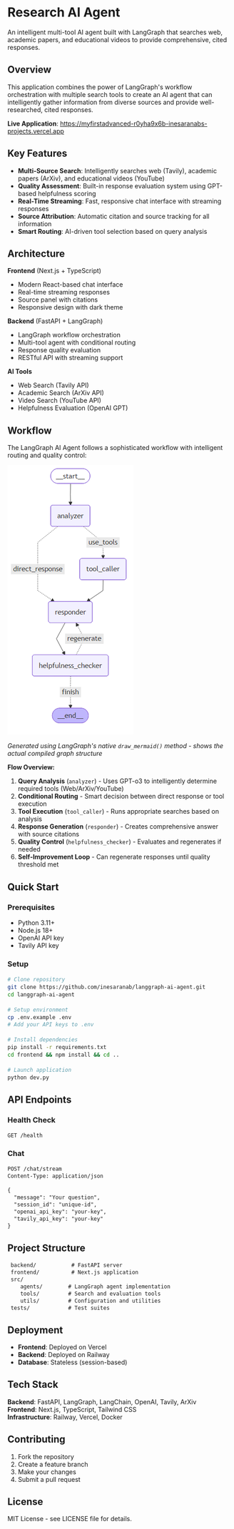 ﻿# Research AI Agent

An intelligent multi-tool AI agent built with LangGraph that searches web, academic papers, and educational videos to provide comprehensive, cited responses.

## Overview

This application combines the power of LangGraph's workflow orchestration with multiple search tools to create an AI agent that can intelligently gather information from diverse sources and provide well-researched, cited responses.

**Live Application**: https://myfirstadvanced-r0yha9x6b-inesaranabs-projects.vercel.app

## Key Features

- **Multi-Source Search**: Intelligently searches web (Tavily), academic papers (ArXiv), and educational videos (YouTube)
- **Quality Assessment**: Built-in response evaluation system using GPT-based helpfulness scoring
- **Real-Time Streaming**: Fast, responsive chat interface with streaming responses
- **Source Attribution**: Automatic citation and source tracking for all information
- **Smart Routing**: AI-driven tool selection based on query analysis

## Architecture

**Frontend** (Next.js + TypeScript)
- Modern React-based chat interface
- Real-time streaming responses
- Source panel with citations
- Responsive design with dark theme

**Backend** (FastAPI + LangGraph)
- LangGraph workflow orchestration
- Multi-tool agent with conditional routing
- Response quality evaluation
- RESTful API with streaming support

**AI Tools**
- Web Search (Tavily API)
- Academic Search (ArXiv API) 
- Video Search (YouTube API)
- Helpfulness Evaluation (OpenAI GPT)

## Workflow

The LangGraph AI Agent follows a sophisticated workflow with intelligent routing and quality control:

![LangGraph Workflow](diagrams/langgraph_native_workflow.png)

*Generated using LangGraph's native `draw_mermaid()` method - shows the actual compiled graph structure*

**Flow Overview:**
1. **Query Analysis** (`analyzer`) - Uses GPT-o3 to intelligently determine required tools (Web/ArXiv/YouTube)
2. **Conditional Routing** - Smart decision between direct response or tool execution
3. **Tool Execution** (`tool_caller`) - Runs appropriate searches based on analysis
4. **Response Generation** (`responder`) - Creates comprehensive answer with source citations  
5. **Quality Control** (`helpfulness_checker`) - Evaluates and regenerates if needed
6. **Self-Improvement Loop** - Can regenerate responses until quality threshold met

## Quick Start

### Prerequisites
- Python 3.11+
- Node.js 18+
- OpenAI API key
- Tavily API key

### Setup
```bash
# Clone repository
git clone https://github.com/inesaranab/langgraph-ai-agent.git
cd langgraph-ai-agent

# Setup environment
cp .env.example .env
# Add your API keys to .env

# Install dependencies
pip install -r requirements.txt
cd frontend && npm install && cd ..

# Launch application
python dev.py
```

## API Endpoints

### Health Check
```http
GET /health
```

### Chat
```http
POST /chat/stream
Content-Type: application/json

{
  "message": "Your question",
  "session_id": "unique-id",
  "openai_api_key": "your-key",
  "tavily_api_key": "your-key"
}
```

## Project Structure

```
 backend/           # FastAPI server
 frontend/          # Next.js application
 src/
    agents/        # LangGraph agent implementation
    tools/         # Search and evaluation tools
    utils/         # Configuration and utilities
 tests/            # Test suites
```

## Deployment

- **Frontend**: Deployed on Vercel
- **Backend**: Deployed on Railway
- **Database**: Stateless (session-based)

## Tech Stack

**Backend**: FastAPI, LangGraph, LangChain, OpenAI, Tavily, ArXiv  
**Frontend**: Next.js, TypeScript, Tailwind CSS  
**Infrastructure**: Railway, Vercel, Docker

## Contributing

1. Fork the repository
2. Create a feature branch
3. Make your changes
4. Submit a pull request

## License

MIT License - see LICENSE file for details.
